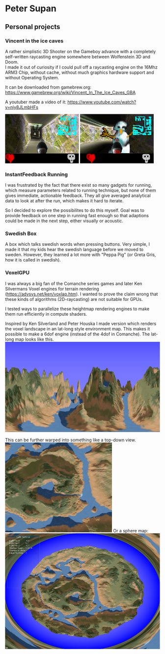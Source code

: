 # Peter Supan
## Personal projects
### Vincent in the ice caves
A rather simplistic 3D Shooter on the Gameboy advance with a completely self-written raycasting engine somewhere between Wolfenstein 3D and Doom.  
I made it out of curiosity if I could pull off a raycasting engine on the 16Mhz ARM3 Chip, without cache, without much graphics hardware support and without Operating System.

It can be downloaded from gamebrew.org:
https://www.gamebrew.org/wiki/Vincent_In_The_Ice_Caves_GBA

A youtuber made a video of it:
https://www.youtube.com/watch?v=niy8JLmbHFs

![Vincent 1](vincentgba5.png)
![Vincent 2](vincentgba6.png)

### InstantFeedback Running
I was frustrated by the fact that there exist so many gadgets for running, which measure parameters related to running technique, but none of them gives immediate, actionable feedback. They all give averaged analytical data to look at after the run, which makes it hard to iterate.

So I decided to explore the possibilites to do this myself.
Goal was to provide feedback on one step in running fast enough so that adaptions could be made in the next step, either visually or acoustic.

### Swedish Box
A box which talks swedish words when pressing buttons. Very simple, I made it that my kids hear the swedish language before we moved to sweden. However, they learned a lot more with "Peppa Pig" (or Greta Gris, how it is called in swedish).


### VoxelGPU
I was always a big fan of the Comanche series games and later Ken Silvermans Voxel engines for terrain rendering (https://advsys.net/ken/voxlap.htm). I wanted to prove the claim wrong that these kinds of algorithms (2D-raycasting) are not suitable for GPUs.

I tested ways to parallelize these heightmap rendering engines  to make them run efficiently in compute shaders.

Inspired by Ken Silverland and Peter Houska I made version which renders the voxel landscape in an lat-long style environment map. This makes it possible to make a 6dof engine (instead of the 4dof in Comanche).
The lat-long map looks like this.
![A lat long](Lat_long.png)

This can be further warped into something like a top-down view.
![Top down view](top-down.png)
Or a sphere map:
![A spheremap](SphereMap.png)

